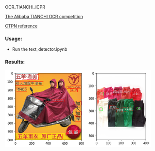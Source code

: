 OCR_TIANCHI_ICPR

[The Alibaba TIANCHI OCR competition](https://tianchi.aliyun.com/competition/introduction.htm?spm=5176.100066.0.0.34b6d780oYcxs2&raceId=231650)

[CTPN reference](https://github.com/YCG09/chinese_ocr)

### Usage: 

- Run the text_detector.ipynb

### Results:

![sample_0](./results/sample_0.png)![sample_0](./results/sample_1.png)